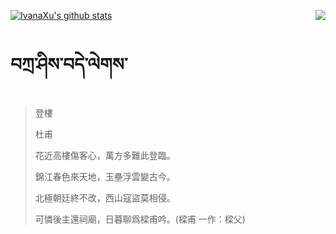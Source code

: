 [![IvanaXu's github stats](https://github-readme-stats.vercel.app/api?username=IvanaXu&show_icons=true&theme=vue-dark)](https://github.com/anuraghazra/github-readme-stats)
<img align="right" src="https://github-readme-stats.vercel.app/api/top-langs/?username=IvanaXu&langs_count=3&theme=graywhite" />
# བཀྲ་ཤིས་བདེ་ལེགས་
> 登樓
> 
> 杜甫
> 
> 花近高樓傷客心，萬方多難此登臨。
> 
> 錦江春色來天地，玉壘浮雲變古今。
> 
> 北極朝廷終不改，西山寇盜莫相侵。
> 
> 可憐後主還祠廟，日暮聊爲樑甫吟。(樑甫 一作：樑父)
>